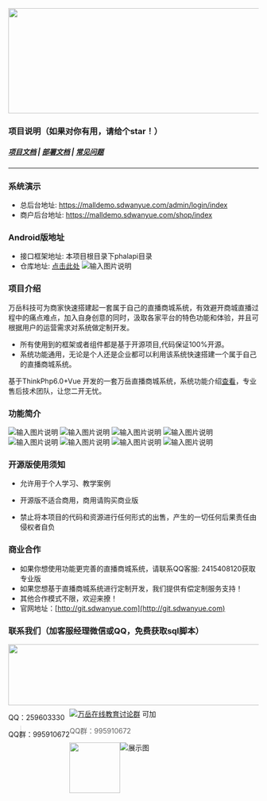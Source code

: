 <div align=center><img src="https://images.gitee.com/uploads/images/2021/0929/142554_97c034b0_8162876.png" width="590" height="212"/></div>


### 项目说明（如果对你有用，请给个star！）
##### <a target="_blank" href="https://www.kancloud.cn/wanyuekeji/wanyue_open_zhibo/2479716">项目文档</a> |  <a target="_blank" href="https://www.kancloud.cn/wanyuekeji/wanyue_open_zhibo/2479717">部署文档</a>  |  <a target="_blank" href="https://www.kancloud.cn/wanyuekeji/wanyue_open_zhibo/2479722">常见问题</a> 

---

### 系统演示
- 总后台地址: <a target="_blank" href="https://malldemo.sdwanyue.com/admin/login/index">https://malldemo.sdwanyue.com/admin/login/index</a> 
- 商户后台地址: <a target="_blank" href="https://malldemo.sdwanyue.com/shop/index">https://malldemo.sdwanyue.com/shop/index</a> 

### Android版地址
   - 接口框架地址: 本项目根目录下phalapi目录
   - 仓库地址: <a target="_blank" href="https://gitee.com/WanYueKeJi/wanyue_zhibo_android">点击此处</a>
  ![输入图片说明](https://images.gitee.com/uploads/images/2021/0923/180258_5529020c_8162876.png "android.png")
   
### 项目介绍
万岳科技可为商家快速搭建起一套属于自己的直播商城系统，有效避开商城直播过程中的痛点难点，加入自身创意的同时，汲取各家平台的特色功能和体验，并且可根据用户的运营需求对系统做定制开发。
* 所有使用到的框架或者组件都是基于开源项目,代码保证100%开源。
* 系统功能通用，无论是个人还是企业都可以利用该系统快速搭建一个属于自己的直播商城系统。

基于ThinkPhp6.0+Vue 开发的一套万岳直播商城系统，系统功能介绍[查看]()，专业售后技术团队，让您二开无忧。

### 功能简介
![输入图片说明](https://images.gitee.com/uploads/images/2021/0928/182559_ae3e687c_8162876.png "组 1.png")
![输入图片说明](https://images.gitee.com/uploads/images/2021/0928/182630_1b66eb38_8162876.png "组 2.png")
![输入图片说明](https://images.gitee.com/uploads/images/2021/0929/120111_acd0b536_8162876.gif "MAIN (4k)_12.gif")
![输入图片说明](https://images.gitee.com/uploads/images/2021/0929/142722_b321363f_8162876.png "组 3.png")
![输入图片说明](https://images.gitee.com/uploads/images/2021/0929/142737_a290425c_8162876.png "组 4.png")
![输入图片说明](https://images.gitee.com/uploads/images/2021/0929/142747_fa3e3a8c_8162876.png "组 5.png")
![输入图片说明](https://images.gitee.com/uploads/images/2021/0929/135946_70db5777_8162876.gif "MAIN (4k)_17.gif")
![输入图片说明](https://images.gitee.com/uploads/images/2021/0928/183206_39216a74_8162876.png "组 6.png")

 ### 开源版使用须知
    
   - 允许用于个人学习、教学案例
    
   - 开源版不适合商用，商用请购买商业版
    
   - 禁止将本项目的代码和资源进行任何形式的出售，产生的一切任何后果责任由侵权者自负

### 商业合作
* 如果你想使用功能更完善的直播商城系统，请联系QQ客服: 2415408120获取专业版
* 如果您想基于直播商城系统进行定制开发，我们提供有偿定制服务支持！
* 其他合作模式不限，欢迎来撩！
* 官网地址：[http://git.sdwanyue.com](http://git.sdwanyue.com)
                
  
### 联系我们（加客服经理微信或QQ，免费获取sql脚本）

<div style='height: 130px'>
    <img class="kefu_weixin" style="float:left;" src="https://images.gitee.com/uploads/images/2021/0317/100340_bec42d1f_8543696.png" width="602" height="123"/>
    <div style="float:left;">
        <p>QQ：259603330</p>
        <p>QQ群：995910672</p>
    </div>
</div>
<a target="_blank" href="https://qm.qq.com/cgi-bin/qm/qr?k=JShAyXeoKqg2lWFEUSElxELImhjeMG4y&jump_from=webapi"><img border="0" src="https://images.gitee.com/uploads/images/2021/0317/100424_072ee536_8543696.png" alt="万岳在线教育讨论群" title="万岳在线教育讨论群"></a> 可加

> QQ群：995910672
 <img class="kefu_weixin" style="float:left;" src="https://images.gitee.com/uploads/images/2021/0524/181101_c6bda503_2242923.jpeg" width="102" height="102"/>


![展示图](https://images.gitee.com/uploads/images/2021/0317/100511_29ed24e9_8543696.png "公众号.png")